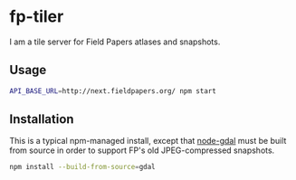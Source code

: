 # fp-tiler

I am a tile server for Field Papers atlases and snapshots.

## Usage

```bash
API_BASE_URL=http://next.fieldpapers.org/ npm start
```

## Installation

This is a typical npm-managed install, except that
[node-gdal](https://github.com/naturalatlas/node-gdal) must be built from
source in order to support FP's old JPEG-compressed snapshots.

```bash
npm install --build-from-source=gdal
```
